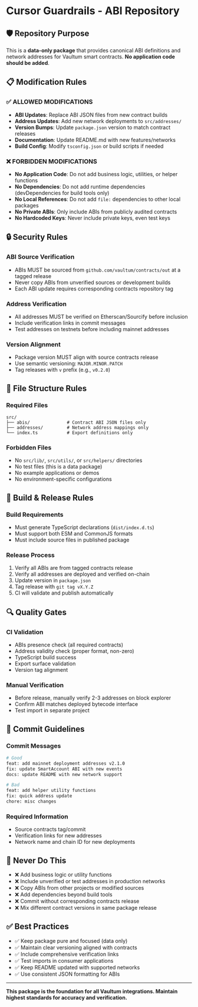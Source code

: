 # Cursor Guardrails - ABI Repository

## 🛡️ Repository Purpose
This is a **data-only package** that provides canonical ABI definitions and network addresses for Vaultum smart contracts. **No application code should be added**.

## 📋 Modification Rules

### ✅ ALLOWED MODIFICATIONS
- **ABI Updates**: Replace ABI JSON files from new contract builds
- **Address Updates**: Add new network deployments to `src/addresses/`
- **Version Bumps**: Update `package.json` version to match contract releases
- **Documentation**: Update README.md with new features/networks
- **Build Config**: Modify `tsconfig.json` or build scripts if needed

### ❌ FORBIDDEN MODIFICATIONS
- **No Application Code**: Do not add business logic, utilities, or helper functions
- **No Dependencies**: Do not add runtime dependencies (devDependencies for build tools only)
- **No Local References**: Do not add `file:` dependencies to other local packages
- **No Private ABIs**: Only include ABIs from publicly audited contracts
- **No Hardcoded Keys**: Never include private keys, even test keys

## 🔒 Security Rules

### **ABI Source Verification**
- ABIs MUST be sourced from `github.com/vaultum/contracts/out` at a tagged release
- Never copy ABIs from unverified sources or development builds
- Each ABI update requires corresponding contracts repository tag

### **Address Verification** 
- All addresses MUST be verified on Etherscan/Sourcify before inclusion
- Include verification links in commit messages
- Test addresses on testnets before including mainnet addresses

### **Version Alignment**
- Package version MUST align with source contracts release
- Use semantic versioning: `MAJOR.MINOR.PATCH`
- Tag releases with `v` prefix (e.g., `v0.2.0`)

## 📁 File Structure Rules

### **Required Files**
```
src/
├── abis/              # Contract ABI JSON files only
├── addresses/         # Network address mappings only  
└── index.ts           # Export definitions only
```

### **Forbidden Files**
- No `src/lib/`, `src/utils/`, or `src/helpers/` directories
- No test files (this is a data package)
- No example applications or demos
- No environment-specific configurations

## 🚀 Build & Release Rules

### **Build Requirements**
- Must generate TypeScript declarations (`dist/index.d.ts`)
- Must support both ESM and CommonJS formats
- Must include source files in published package

### **Release Process**
1. Verify all ABIs are from tagged contracts release
2. Verify all addresses are deployed and verified on-chain
3. Update version in `package.json`
4. Tag release with `git tag vX.Y.Z`
5. CI will validate and publish automatically

## 🔍 Quality Gates

### **CI Validation**
- ABIs presence check (all required contracts)
- Address validity check (proper format, non-zero)
- TypeScript build success
- Export surface validation
- Version tag alignment

### **Manual Verification** 
- Before release, manually verify 2-3 addresses on block explorer
- Confirm ABI matches deployed bytecode interface
- Test import in separate project

## 📝 Commit Guidelines

### **Commit Messages**
```bash
# Good
feat: add mainnet deployment addresses v2.1.0
fix: update SmartAccount ABI with new events
docs: update README with new network support

# Bad
feat: add helper utility functions
fix: quick address update
chore: misc changes
```

### **Required Information**
- Source contracts tag/commit
- Verification links for new addresses
- Network name and chain ID for new deployments

## 🚫 Never Do This

- ❌ Add business logic or utility functions
- ❌ Include unverified or test addresses in production networks
- ❌ Copy ABIs from other projects or modified sources
- ❌ Add dependencies beyond build tools
- ❌ Commit without corresponding contracts release
- ❌ Mix different contract versions in same package release

## ✅ Best Practices

- ✅ Keep package pure and focused (data only)
- ✅ Maintain clear versioning aligned with contracts
- ✅ Include comprehensive verification links
- ✅ Test imports in consumer applications
- ✅ Keep README updated with supported networks
- ✅ Use consistent JSON formatting for ABIs

---

**This package is the foundation for all Vaultum integrations. Maintain highest standards for accuracy and verification.**
